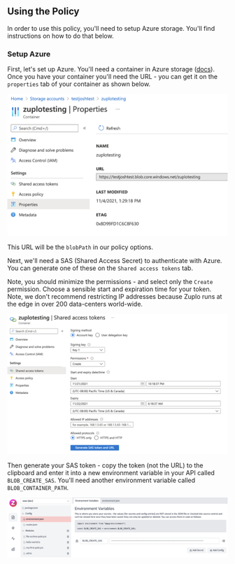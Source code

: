 ## Using the Policy

In order to use this policy, you'll need to setup Azure storage. You'll find
instructions on how to do that below.

### Setup Azure

First, let's set up Azure. You'll need a container in Azure storage
([docs](https://learn.microsoft.com/en-us/azure/storage/common/storage-account-create?tabs=azure-portal)).
Once you have your container you'll need the URL - you can get it on the
`properties` tab of your container as shown below.

![Azure](../../public/media/guides/archiving-requests-to-storage/Untitled.png)

This URL will be the `blobPath` in our policy options.

Next, we'll need a SAS (Shared Access Secret) to authenticate with Azure. You
can generate one of these on the `Shared access tokens` tab.

Note, you should minimize the permissions - and select only the `Create`
permission. Choose a sensible start and expiration time for your token. Note, we
don't recommend restricting IP addresses because Zuplo runs at the edge in over
200 data-centers world-wide.

![Create permission](../../public/media/guides/archiving-requests-to-storage/Untitled_1.png)

Then generate your SAS token - copy the token (not the URL) to the clipboard and
enter it into a new environment variable in your API called `BLOB_CREATE_SAS`.
You'll need another environment variable called `BLOB_CONTAINER_PATH`.

![SAS token](../../public/media/guides/archiving-requests-to-storage/Untitled_2.png)
